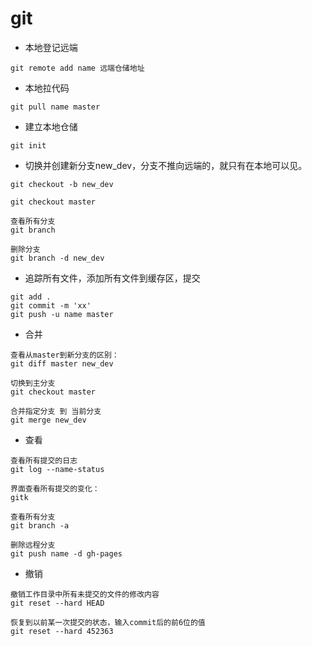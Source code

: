 # git

* 本地登记远端
```
git remote add name 远端仓储地址
```

* 本地拉代码
```
git pull name master
```

* 建立本地仓储
```
git init
```

* 切换并创建新分支new_dev，分支不推向远端的，就只有在本地可以见。
```
git checkout -b new_dev

git checkout master

查看所有分支
git branch

删除分支
git branch -d new_dev
```

* 追踪所有文件，添加所有文件到缓存区，提交
```
git add .
git commit -m 'xx'
git push -u name master
```

* 合并
```
查看从master到新分支的区别：
git diff master new_dev

切换到主分支
git checkout master

合并指定分支 到 当前分支
git merge new_dev
```

* 查看
```
查看所有提交的日志
git log --name-status

界面查看所有提交的变化：
gitk

查看所有分支
git branch -a

删除远程分支
git push name -d gh-pages

```

* 撤销
```
撤销工作目录中所有未提交的文件的修改内容
git reset --hard HEAD

恢复到以前某一次提交的状态，输入commit后的前6位的值
git reset --hard 452363
```










